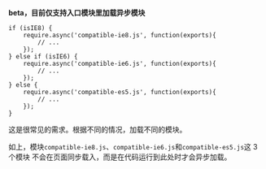**beta，目前仅支持入口模块里加载异步模块**

```
if (isIE8) {
    require.async('compatible-ie8.js', function(exports){
        // ...
    });
} else if (isIE6) {
    require.async('compatible-ie6.js', function(exports){
        // ...
    });
} else {
    require.async('compatible-es5.js', function(exports){
        // ...
    });
}
```

这是很常见的需求。根据不同的情况，加载不同的模块。

如上，模块`compatible-ie8.js`、`compatible-ie6.js`和`compatible-es5.js`这 3 个模块
不会在页面同步载入，而是在代码运行到此处时才会异步加载。


